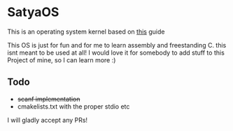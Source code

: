 # SatyaOS

This is an operating system kernel based on [this](https://wiki.osdev.org/Meaty_Skeleton) guide

This OS is just for fun and for me to learn assembly and freestanding C. this isnt meant to be used at all!
I would love it for somebody to add stuff to this Project of mine, so I can learn more :)

## Todo
 - ~~scanf implementation~~
 - cmakelists.txt with the proper stdio etc

I will gladly accept any PRs!

